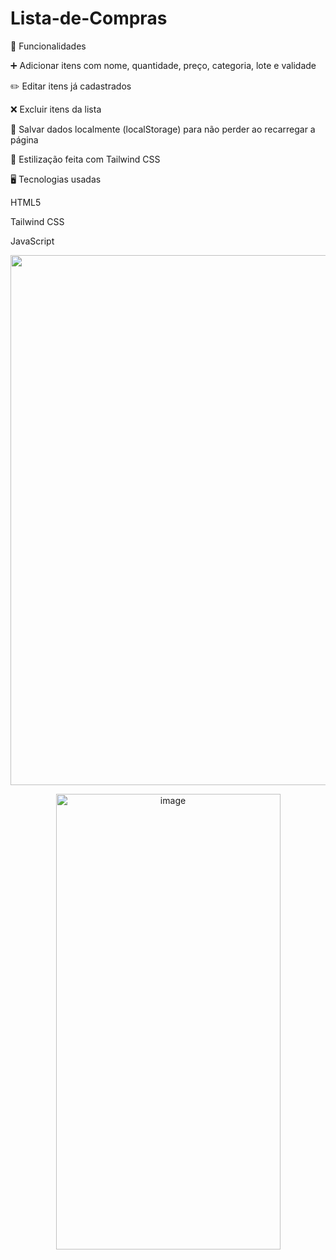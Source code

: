 # Lista-de-Compras
🚀 Funcionalidades

➕ Adicionar itens com nome, quantidade, preço, categoria, lote e validade

✏️ Editar itens já cadastrados

❌ Excluir itens da lista

💾 Salvar dados localmente (localStorage) para não perder ao recarregar a página

🎨 Estilização feita com Tailwind CSS

🖥️ Tecnologias usadas

HTML5

Tailwind CSS

JavaScript
<p align="center">
<img width="1821" height="848" alt="image" src="https://github.com/user-attachments/assets/70b5d7d8-1991-4c3f-b592-638912154c80"/>
</p>
<p align="center">
<img width="359" height="729" alt="image" src="https://github.com/user-attachments/assets/18dafb1d-6025-49fd-b58d-b49809733bd2" /> 
</p>
